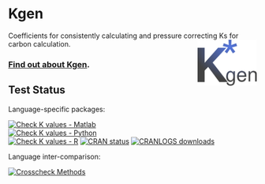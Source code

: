 # Kgen
Coefficients for consistently calculating and pressure correcting Ks for carbon calculation. <img src="https://github.com/PalaeoCarb/Kgen/blob/docs/assets/images/logo.png" align="right" alt="" width="120" />

### [Find out about Kgen](https://palaeocarb.github.io/Kgen/).

## Test Status

Language-specific packages:

[![Check K values - Matlab](https://github.com/PalaeoCarb/Kgen/workflows/Check%20K%20values%20-%20Matlab/badge.svg)](https://github.com/PalaeoCarb/Kgen/actions/workflows/matlab-tests.yml) <br>
[![Check K values - Python](https://github.com/PalaeoCarb/Kgen/workflows/Check%20K%20values%20-%20Python/badge.svg)](https://github.com/PalaeoCarb/Kgen/actions/workflows/python-tests.yml) <br>
[![Check K values - R](https://github.com/PalaeoCarb/Kgen/workflows/Check%20K%20values%20-%20R/badge.svg)](https://github.com/PalaeoCarb/Kgen/actions/workflows/r-tests.yml) 
[![CRAN status](https://www.r-pkg.org/badges/version/Kgen)](https://CRAN.R-project.org/package=Kgen)
[![CRANLOGS downloads](https://cranlogs.r-pkg.org/badges/Kgen)](https://cran.r-project.org/package=Kgen)

Language inter-comparison:

[![Crosscheck Methods](https://github.com/PalaeoCarb/Kgen/workflows/Crosscheck%20Methods/badge.svg)](https://github.com/PalaeoCarb/Kgen/actions/workflows/crosscheck.yml)

